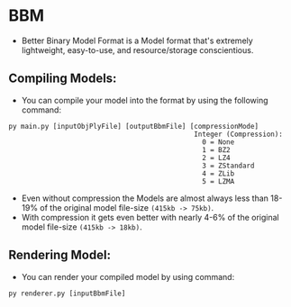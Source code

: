 # BBM
- Better Binary Model Format is a Model format that's extremely lightweight, easy-to-use, and resource/storage conscientious.

## Compiling Models:
- You can compile your model into the format by using the following command:
```
py main.py [inputObjPlyFile] [outputBbmFile] [compressionMode]
                                              Integer (Compression):
                                                0 = None
                                                1 = BZ2
                                                2 = LZ4
                                                3 = ZStandard
                                                4 = ZLib
                                                5 = LZMA
```
- Even without compression the Models are almost always less than 18-19% of the original model file-size `(415kb -> 75kb)`.
- With compression it gets even better with nearly 4-6% of the original model file-size `(415kb -> 18kb)`.

## Rendering Model:
- You can render your compiled model by using command:
```
py renderer.py [inputBbmFile]
```

